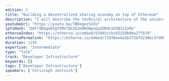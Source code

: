 ```yaml
---
edition: 3
title: "Building a decentralized sharing economy on top of Ethereum"
description: "I will describe the technical architecture of the universal sharing network (USN) and will discuss some implementation details."
youtubeUrl: "https://youtu.be/7BKegezSXIU"
ipfsHash: "QmTr9Dbge83gYSMxTQCXG3eBRGNpoGq1DRdLVU3B31ZvMo"
ethernaIndex: "https://etherna.io/embed/63465ccbc02259b06a2ffb70"
ethernaPermalink: "https://etherna.io/embed/71938ee6a1b372bfd2386cd7d904ce15495de1fad29b324d7370def998dc396e"
duration: 1198
expertise: "Intermediate"
type: "Talk"
track: "Developer Infrastructure"
keywords: []
tags: ['Developer Infrastructure']
speakers: ['Christoph Jentzsch']
---
```

